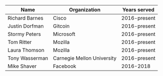 | Name | Organization  | Years served  |
|---|---|---|
| Richard Barnes | Cisco |2016-present|
| Justin Dorfman | Gitcoin |2016-present|
| Stormy Peters | Microsoft |2016-present|
| Tom Ritter | Mozilla |2016-present|
| Laura Thomson | Mozilla |2016-present|
| Tony Wasserman | Carnegie Mellon University |2016-present|
| Mike Shaver | Facebook | 2016-2018 |
